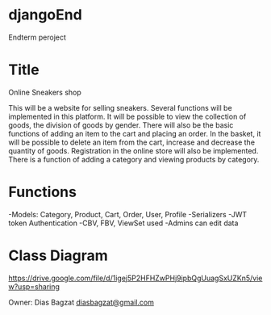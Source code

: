 # djangoEnd
Endterm peroject
# Title
Online Sneakers shop

This will be a website for selling sneakers. Several functions will be implemented in this platform. It will be possible to view the collection of goods, the division of goods by gender. There will also be the basic functions of adding an item to the cart and placing an order. In the basket, it will be possible to delete an item from the cart, increase and decrease the quantity of goods. Registration in the online store will also be implemented. There is a function of adding a category and viewing products by category.

# Functions
-Models: Category, Product, Cart, Order, User, Profile
-Serializers
-JWT token Authentication
-CBV, FBV, ViewSet used
-Admins can edit data

# Class Diagram
https://drive.google.com/file/d/1igej5P2HFHZwPHj9ipbQgUuagSxUZKn5/view?usp=sharing

Owner: Dias Bagzat diasbagzat@gmail.com
